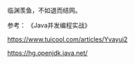 临渊羡鱼，不如退而结网。


参考：
《Java并发编程实战》


https://www.tuicool.com/articles/Yvayui2


https://hg.openjdk.java.net/
